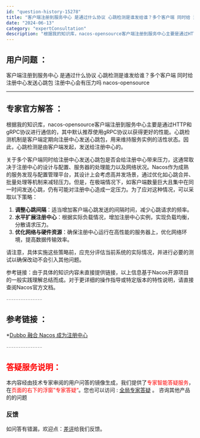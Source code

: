 ```yaml
---
id: "question-history-15278"
title: "客户端注册到服务中心 是通过什么协议 心跳检测是谁发给谁？多个客户端 同时给 注册中心发送心跳包 注册中心 nacos-opensource"
date: "2024-06-13"
category: "expertConsultation"
description: "根据我的知识库，nacos-opensource客户端注册到服务中心主要是通过HTTP和gRPC协议进行通信的，其中默认推荐使用gRPC协议以获得更好的性能。心跳检测机制是客户端定期向注册中心发送心跳包，用来维持服务实例的活性状态。因此，心跳检测是由客户端发起，发送给注册中心的。关于多个客户端同时给"
---
```


## 用户问题 ： 
 客户端注册到服务中心 是通过什么协议 心跳检测是谁发给谁？多个客户端 同时给 注册中心发送心跳包 注册中心会有压力吗 nacos-opensource 

---------------
## 专家官方解答 ：

根据我的知识库，nacos-opensource客户端注册到服务中心主要是通过HTTP和gRPC协议进行通信的，其中默认推荐使用gRPC协议以获得更好的性能。心跳检测机制是客户端定期向注册中心发送心跳包，用来维持服务实例的活性状态。因此，心跳检测是由客户端发起，发送给注册中心的。

关于多个客户端同时给注册中心发送心跳包是否会给注册中心带来压力，这通常取决于注册中心的设计与配置、服务器的处理能力以及网络状况。Nacos作为成熟的服务发现与配置管理平台，其设计上会考虑高并发场景，通过优化如心跳合并、批量处理等机制来减轻压力。但是，在极端情况下，如客户端数量巨大且集中在同一时间发送心跳，仍有可能对注册中心造成一定压力。为了应对这种情况，可以采取以下策略：

1. **调整心跳间隔**：适当增加客户端心跳发送的间隔时间，减少心跳请求的频率。
2. **水平扩展注册中心**：根据实际负载情况，增加注册中心实例，实现负载均衡，分散请求压力。
3. **优化网络与硬件资源**：确保注册中心运行在高性能的服务器上，优化网络环境，提高数据传输效率。

请注意，具体实施这些策略前，应充分评估当前系统的实际情况，并进行必要的测试以确保改动不会引入其他问题。

参考链接：由于具体的知识内容未直接提供链接，以上信息基于Nacos开源项目的一般实践理解总结而成。对于更详细的操作指导或特定版本的特性说明，请直接查阅Nacos官方文档。


<font color="#949494">---------------</font> 


## 参考链接 ：

*[Dubbo 融合 Nacos 成为注册中心](https://nacos.io/docs/latest/ecology/use-nacos-with-dubbo)


 <font color="#949494">---------------</font> 
 


## <font color="#FF0000">答疑服务说明：</font> 

本内容经由技术专家审阅的用户问答的镜像生成，我们提供了<font color="#FF0000">专家智能答疑服务</font>，在<font color="#FF0000">页面的右下的浮窗”专家答疑“</font>。您也可以访问 : [全局专家答疑](https://opensource.alibaba.com/chatBot) 。 咨询其他产品的的问题

### 反馈
如问答有错漏，欢迎点：[差评](https://ai.nacos.io/user/feedbackByEnhancerGradePOJOID?enhancerGradePOJOId=15292)给我们反馈。
